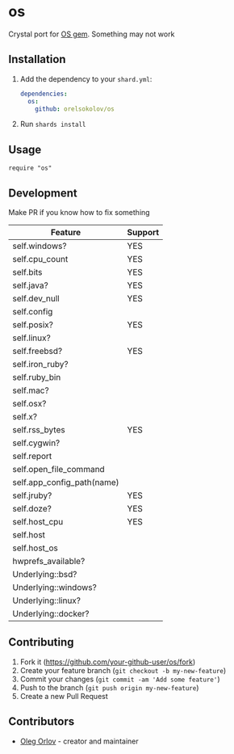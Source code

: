 # os

Crystal port for [OS gem](https://github.com/rdp/os).
Something may not work

## Installation

1. Add the dependency to your `shard.yml`:

   ```yaml
   dependencies:
     os:
       github: orelsokolov/os
   ```

2. Run `shards install`

## Usage

```crystal
require "os"
```

## Development

Make PR if you know how to fix something

| Feature                                     | Support |
|---------------------------------------------|---------|
|  self.windows?                              | YES |
|  self.cpu_count                             | YES |
|  self.bits                                  | YES |
|  self.java?                                 | YES |
|  self.dev_null                              | YES |
|  self.config                                | |
|  self.posix?                                | YES |
|  self.linux?                                | |
|  self.freebsd?                              | YES |
|  self.iron_ruby?                            | |
|  self.ruby_bin                              | |
|  self.mac?                                  | |
|  self.osx?                                  | |
|  self.x?                                    | |
|  self.rss_bytes                             | YES |
|  self.cygwin?                               | |
|  self.report                                | |
|  self.open_file_command                     | |
|  self.app_config_path(name)                 | |
|  self.jruby?                                | YES |
|  self.doze?                                 | YES |
|  self.host_cpu                              | YES |
|  self.host                                  | |
|  self.host_os                               | |
|  hwprefs_available?                         | |
|  Underlying::bsd?                           | |
|  Underlying::windows?                       | |
|  Underlying::linux?                         | |
|  Underlying::docker?                        | |

## Contributing

1. Fork it (<https://github.com/your-github-user/os/fork>)
2. Create your feature branch (`git checkout -b my-new-feature`)
3. Commit your changes (`git commit -am 'Add some feature'`)
4. Push to the branch (`git push origin my-new-feature`)
5. Create a new Pull Request

## Contributors

- [Oleg Orlov](https://github.com/your-github-user) - creator and maintainer
